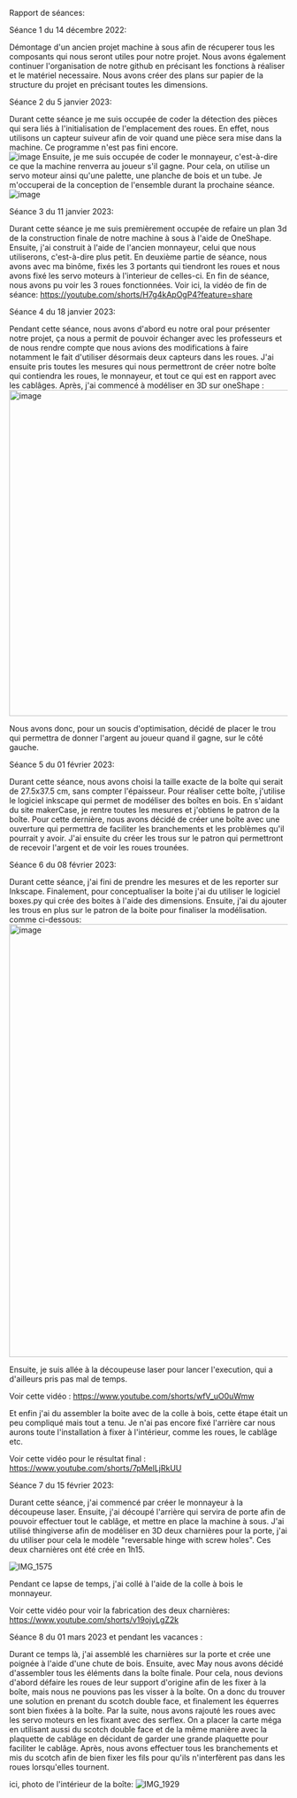 
Rapport de séances: 

Séance 1 du 14 décembre 2022:

Démontage d'un ancien projet machine à sous afin de récuperer tous les composants qui nous seront utiles pour notre projet. 
Nous avons également continuer l'organisation de notre github en précisant les fonctions à réaliser et le matériel necessaire. Nous avons créer des plans sur papier de la structure du projet en précisant toutes les dimensions.

Séance 2 du 5 janvier 2023:

Durant cette séance je me suis occupée de coder la détection des pièces qui sera liés à l'initialisation de l'emplacement des roues. En effet, nous utilisons un capteur suiveur afin de voir quand une pièce sera mise dans la machine. Ce programme n'est pas fini encore.  
![image](https://user-images.githubusercontent.com/119940151/210733081-653ce2d0-0860-4e07-a8a5-549cdd98e0e9.png)
Ensuite, je me suis occupée de coder le monnayeur, c'est-à-dire ce que la machine renverra au joueur s'il gagne. Pour cela, on utilise un servo moteur ainsi qu'une palette, une planche de bois et un tube. Je m'occuperai de la conception de l'ensemble durant la prochaine séance. 
![image](https://user-images.githubusercontent.com/119940151/210733393-47536a42-9bb6-49e2-bb9b-f188b1c79bb8.png)



Séance 3 du 11 janvier 2023: 

Durant cette séance je me suis premièrement occupée de refaire un plan 3d de la construction finale de notre machine à sous à l'aide de OneShape. Ensuite, j'ai construit à l'aide de l'ancien monnayeur, celui que nous utiliserons, c'est-à-dire plus petit. 
En deuxième partie de séance, nous avons avec ma binôme, fixés les 3 portants qui tiendront les roues et nous avons fixé les servo moteurs à l'interieur de celles-ci. 
En fin de séance, nous avons pu voir les 3 roues fonctionnées. 
Voir ici, la vidéo de fin de séance: https://youtube.com/shorts/H7g4kApOgP4?feature=share

Séance 4 du 18 janvier 2023: 

Pendant cette séance, nous avons d'abord eu notre oral pour présenter notre projet, ça nous a permit de pouvoir échanger avec les professeurs et de nous rendre compte que nous avions des modifications à faire notamment le fait d'utiliser désormais deux capteurs dans les roues. J'ai ensuite pris toutes les mesures qui nous permettront de créer notre boîte qui contiendra les roues, le monnayeur, et tout ce qui est en rapport avec les cablâges. Après, j'ai commencé à modéliser en 3D sur oneShape : <img width="589" alt="image" src="https://user-images.githubusercontent.com/119940151/213480298-aa8ffc69-97d7-470b-b58a-6937aead90fe.png">

Nous avons donc, pour un soucis d'optimisation, décidé de placer le trou qui permettra de donner l'argent au joueur quand il gagne, sur le côté gauche. 

Séance 5 du 01 février 2023: 

Durant cette séance, nous avons choisi la taille exacte de la boîte qui serait de 27.5x37.5 cm, sans compter l'épaisseur. Pour réaliser cette boîte, j'utilise le logiciel inkscape qui permet de modéliser des boîtes en bois. En s'aidant du site makerCase, je rentre toutes les mesures et j'obtiens le patron de la boîte. Pour cette dernière, nous avons décidé de créer une boîte avec une ouverture qui permettra de faciliter les branchements et les problèmes qu'il pourrait y avoir. J'ai ensuite du créer les trous sur le patron qui permettront de recevoir l'argent et de voir les roues trounées. 

Séance 6 du 08 février 2023: 

Durant cette séance, j'ai fini de prendre les mesures et de les reporter sur Inkscape. Finalement, pour conceptualiser la boite j'ai du utiliser le logiciel boxes.py qui crée des boites à l'aide des dimensions. Ensuite, j'ai du ajouter les trous en plus sur le patron de la boite pour finaliser la modélisation. 
comme ci-dessous: 
<img width="782" alt="image" src="https://user-images.githubusercontent.com/119940151/217517410-8d152d4c-428b-4a27-9657-f3365d76faac.png">

Ensuite, je suis allée à la découpeuse laser pour lancer l'execution, qui a d'ailleurs pris pas mal de temps. 

Voir cette vidéo : https://www.youtube.com/shorts/wfV_uO0uWmw

Et enfin j'ai du assembler la boite avec de la colle à bois, cette étape était un peu compliqué mais tout a tenu. Je n'ai pas encore fixé l'arrière car nous aurons toute l'installation à fixer à l'intérieur, comme les roues, le cablâge etc. 

Voir cette vidéo pour le résultat final : https://www.youtube.com/shorts/7pMelLjRkUU


Séance 7 du 15 février 2023:

Durant cette séance, j'ai commencé par créer le monnayeur à la découpeuse laser. Ensuite, j'ai découpé l'arrière qui servira de porte afin de pouvoir effectuer tout le cablâge, et mettre en place la machine à sous. 
J'ai utilisé thingiverse afin de modéliser en 3D deux charnières pour la porte, j'ai du utiliser pour cela le modèle "reversable hinge with screw holes". Ces deux charnières ont été crée en 1h15.

![IMG_1575](https://user-images.githubusercontent.com/119940151/219092809-0b9d8079-4d91-45e6-8f7a-79fa23d10b0c.jpg)

Pendant ce lapse de temps, j'ai collé à l'aide de la colle à bois le monnayeur. 

Voir cette vidéo pour voir la fabrication des deux charnières:
https://www.youtube.com/shorts/v19ojyLgZ2k


Séance 8 du 01 mars 2023 et pendant les vacances :

Durant ce temps là, j'ai assemblé les charnières sur la porte et crée une poignée à l'aide d'une chute de bois. Ensuite, avec May nous avons décidé d'assembler tous les éléments dans la boîte finale. Pour cela, nous devions d'abord défaire les roues de leur support d'origine afin de les fixer à la boîte, mais nous ne pouvions pas les visser à la boîte. On a donc du trouver une solution en prenant du scotch double face, et finalement les équerres sont bien fixées à la boîte. 
Par la suite, nous avons rajouté les roues avec les servo moteurs en les fixant avec des serflex. On a placer la carte méga en utilisant aussi du scotch double face et de la même manière avec la plaquette de cablâge en décidant de garder une grande plaquette pour faciliter le cablâge. 
Après, nous avons effectuer tous les branchements et mis du scotch afin de bien fixer les fils pour qu'ils n'interfèrent pas dans les roues lorsqu'elles tournent.

ici, photo de l'intérieur de la boîte: 
![IMG_1929](https://user-images.githubusercontent.com/119940151/222397558-fda66446-617d-4a2f-b0f3-96928d81dfd6.jpg)


